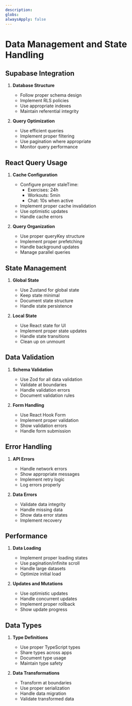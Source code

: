 ```yaml
---
description:
globs:
alwaysApply: false
---
```


# Data Management and State Handling

## Supabase Integration

1. **Database Structure**

   - Follow proper schema design
   - Implement RLS policies
   - Use appropriate indexes
   - Maintain referential integrity

2. **Query Optimization**
   - Use efficient queries
   - Implement proper filtering
   - Use pagination where appropriate
   - Monitor query performance

## React Query Usage

1. **Cache Configuration**

   - Configure proper staleTime:
     - Exercises: 24h
     - Workouts: 5min
     - Chat: 10s when active
   - Implement proper cache invalidation
   - Use optimistic updates
   - Handle cache errors

2. **Query Organization**
   - Use proper queryKey structure
   - Implement proper prefetching
   - Handle background updates
   - Manage parallel queries

## State Management

1. **Global State**

   - Use Zustand for global state
   - Keep state minimal
   - Document state structure
   - Handle state persistence

2. **Local State**
   - Use React state for UI
   - Implement proper state updates
   - Handle state transitions
   - Clean up on unmount

## Data Validation

1. **Schema Validation**

   - Use Zod for all data validation
   - Validate at boundaries
   - Handle validation errors
   - Document validation rules

2. **Form Handling**
   - Use React Hook Form
   - Implement proper validation
   - Show validation errors
   - Handle form submission

## Error Handling

1. **API Errors**

   - Handle network errors
   - Show appropriate messages
   - Implement retry logic
   - Log errors properly

2. **Data Errors**
   - Validate data integrity
   - Handle missing data
   - Show data error states
   - Implement recovery

## Performance

1. **Data Loading**

   - Implement proper loading states
   - Use pagination/infinite scroll
   - Handle large datasets
   - Optimize initial load

2. **Updates and Mutations**
   - Use optimistic updates
   - Handle concurrent updates
   - Implement proper rollback
   - Show update progress

## Data Types

1. **Type Definitions**

   - Use proper TypeScript types
   - Share types across apps
   - Document type usage
   - Maintain type safety

2. **Data Transformations**
   - Transform at boundaries
   - Use proper serialization
   - Handle data migration
   - Validate transformed data
